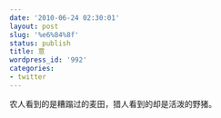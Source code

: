 ```yaml
---
date: '2010-06-24 02:30:01'
layout: post
slug: '%e6%84%8f'
status: publish
title: 意
wordpress_id: '992'
categories:
- twitter
---
```


农人看到的是糟蹋过的麦田，猎人看到的却是活泼的野猪。
